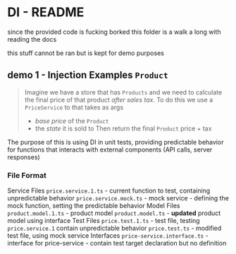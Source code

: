 # DI - README

since the provided code is fucking borked
this folder is a walk a long with reading the docs 

this stuff cannot be ran but is kept for demo purposes

## demo 1 - Injection Examples `Product`

> Imagine we have a store that has `Products` and we need to calculate the final price of that product *after sales tax*.
> To do this we use a `PriceService` to that takes as args
> - *base price* of the `Product`
> - the *state* it is sold to
> Then return the final `Product` price + tax

The purpose of this is using DI in unit tests, providing predictable behavior
for functions that interacts with external components (API calls, server responses)

### File Format
Service Files
`price.service.1.ts` - current function to test, containing unpredictable behavior
`price.service.mock.ts` - mock service - defining the mock function, setting the predictable behavior
Model Files
`product.model.1.ts` - product model
`product.model.ts` - **updated** product model using interface
Test Files
`price.test.1.ts` - test file, testing `price.service.1` contain unpredictable behavior
`price.test.ts` - modified test file, using mock service
Interfaces
`price-service.interface.ts` - interface for price-service - contain test target declaration but no definition